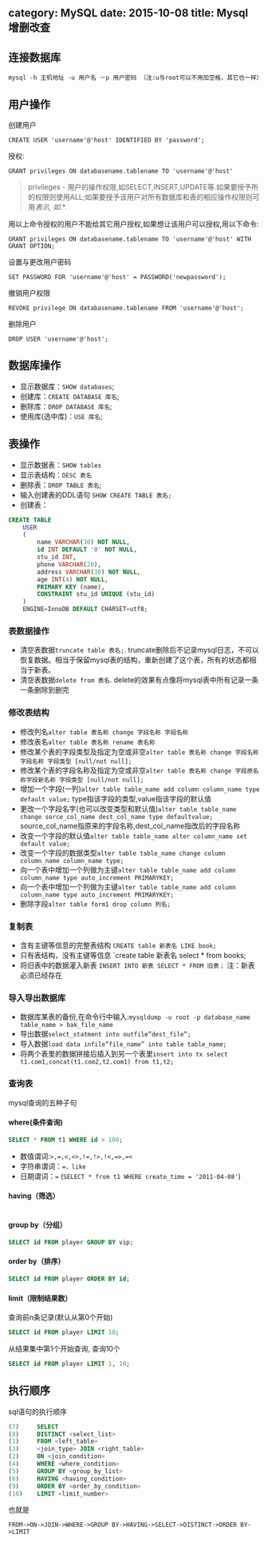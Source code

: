 category: MySQL
date: 2015-10-08
title: Mysql 增删改查
---
## 连接数据库
```
mysql -h 主机地址 -u 用户名 －p 用户密码 （注:u与root可以不用加空格，其它也一样）
```

## 用户操作
创建用户
```
CREATE USER 'username'@'host' IDENTIFIED BY 'password';
```
授权: 
```
GRANT privileges ON databasename.tablename TO 'username'@'host' 
```
> privileges - 用户的操作权限,如SELECT,INSERT,UPDATE等.如果要授予所的权限则使用ALL;如果要授予该用户对所有数据库和表的相应操作权限则可用*表示, 如*.*. 

用以上命令授权的用户不能给其它用户授权,如果想让该用户可以授权,用以下命令: 
```
GRANT privileges ON databasename.tablename TO 'username'@'host' WITH GRANT OPTION; 
```
设置与更改用户密码 
```
SET PASSWORD FOR 'username'@'host' = PASSWORD('newpassword');
```
撤销用户权限 
```
REVOKE privilege ON databasename.tablename FROM 'username'@'host'; 
```
删除用户 
```
DROP USER 'username'@'host';
```

## 数据库操作 
* 显示数据库：`SHOW databases`; 
* 创建库：`CREATE DATABASE 库名`; 
* 删除库：`DROP DATABASE 库名`; 
* 使用库(选中库)：`USE 库名`; 

## 表操作
* 显示数据表：`SHOW tables`
* 显示表结构：`DESC 表名`
* 删除表：`DROP TABLE 表名`; 
* 输入创建表的DDL语句 `SHOW CREATE TABLE 表名;`
* 创建表：
```sql
CREATE TABLE  
    USER  
    (  
        name VARCHAR(30) NOT NULL,  
        id INT DEFAULT '0' NOT NULL,  
        stu_id INT,  
        phone VARCHAR(20),  
        address VARCHAR(30) NOT NULL,  
        age INT(4) NOT NULL,  
        PRIMARY KEY (name),  
        CONSTRAINT stu_id UNIQUE (stu_id)  
    )  
    ENGINE=InnoDB DEFAULT CHARSET=utf8;  
```

### 表数据操作
* 清空表数据`truncate table 表名;`. truncate删除后不记录mysql日志，不可以恢复数据。相当于保留mysql表的结构，重新创建了这个表，所有的状态都相当于新表。
* 清空表数据`delete from 表名`. delete的效果有点像将mysql表中所有记录一条一条删除到删完

### 修改表结构
* 修改列名`alter table 表名称 change 字段名称 字段名称`
* 修改表名`alter table 表名称 rename 表名称`
* 修改某个表的字段类型及指定为空或非空`alter table 表名称 change 字段名称字段名称 字段类型 [null/not null];`
* 修改某个表的字段名称及指定为空或非空`alter table 表名称 change 字段原名称字段新名称 字段类型 [null/not null];`
* 增加一个字段(一列)`alter table table_name add column column_name type default value;` type指该字段的类型,value指该字段的默认值
* 更改一个字段名字(也可以改变类型和默认值)`alter table table_name change sorce_col_name dest_col_name type defaultvalue;` source_col_name指原来的字段名称,dest_col_name指改后的字段名称
* 改变一个字段的默认值`alter table table_name alter column_name set default value;`
* 改变一个字段的数据类型`alter table table_name change column column_name column_name type;`
* 向一个表中增加一个列做为主键`alter table table_name add column column_name type auto_increment PRIMARYKEY;`
* 向一个表中增加一个列做为主键`alter table table_name add column column_name type auto_increment PRIMARYKEY;`
* 删除字段`alter table form1 drop column 列名;`


### 复制表
* 含有主键等信息的完整表结构 `CREATE table 新表名 LIKE book;`
* 只有表结构，没有主键等信息 `create table 新表名 select * from books;
* 将旧表中的数据灌入新表 `INSERT INTO 新表 SELECT * FROM 旧表；` 注：新表必须已经存在

### 导入导出数据库
* 数据库某表的备份,在命令行中输入:`mysqldump -u root -p database_name table_name > bak_file_name`
* 导出数据`select_statment into outfile”dest_file”;`
* 导入数据`load data infile”file_name” into table table_name;`
* 将两个表里的数据拼接后插入到另一个表里`insert into tx select t1.com1,concat(t1.com2,t2.com1) from t1,t2;`

### 查询表
mysql查询的五种子句 

#### where(条件查询)
```sql
SELECT * FROM t1 WHERE id > 100;
```
* 数值谓词:`>,=,<,<>,!=,!>,!<,=>,=<`
* 字符串谓词：`=，like`
* 日期谓词：`=` (`SELECT * from t1 WHERE create_time = '2011-04-08'`)


#### having（筛选）
```sql

```

#### group by（分组）
```sql
SELECT id FROM player GROUP BY vip;
```

#### order by（排序）
```sql
SELECT id FROM player ORDER BY id;
```

#### limit（限制结果数）
查询前n条记录(默认从第0个开始)
```sql
SELECT id FROM player LIMIT 10;
```
从结果集中第1个开始查询, 查询10个
```sql
SELECT id FROM player LIMIT 1, 10;
```

## 执行顺序
sql语句的执行顺序
```sql
(7)     SELECT 
(8)     DISTINCT <select_list>
(1)     FROM <left_table>
(3)     <join_type> JOIN <right_table>
(2)     ON <join_condition>
(4)     WHERE <where_condition>
(5)     GROUP BY <group_by_list>
(6)     HAVING <having_condition>
(9)     ORDER BY <order_by_condition>
(10)    LIMIT <limit_number>
```
也就是
```
FROM->ON->JOIN->WHERE->GROUP BY->HAVING->SELECT->DISTINCT->ORDER BY->LIMIT
```